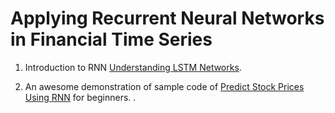 # Applying Recurrent Neural Networks in Financial Time Series

1. Introduction to RNN [Understanding LSTM Networks](http://colah.github.io/posts/2015-08-Understanding-LSTMs/).

2. An awesome demonstration of sample code of [Predict Stock Prices Using RNN](https://lilianweng.github.io/lil-log/2017/07/08/predict-stock-prices-using-RNN-part-1.html) for beginners. .
